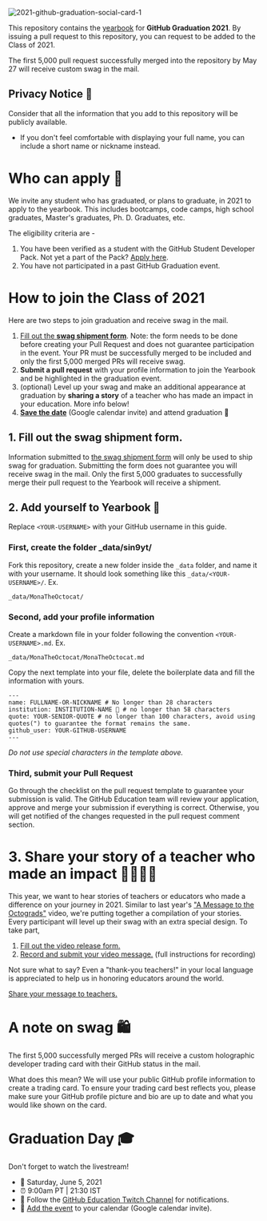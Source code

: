 ![2021-github-graduation-social-card-1](https://user-images.githubusercontent.com/6633808/117580730-3ed6e180-b0ae-11eb-86c9-2bd01c7aa8b6.png)


This repository contains the [yearbook](https://education.github.com/graduation/yearbook) for **GitHub Graduation 2021**. By issuing a pull request to this repository, you can request to be added to the Class of 2021. 

The first 5,000 pull request successfully merged into the repository by May 27 will receive custom swag in the mail. 


## Privacy Notice 👀
Consider that all the information that you add to this repository will be publicly available.

- If you don't feel comfortable with displaying your full name, you can include a short name or nickname instead.

# Who can apply 📝
We invite any student who has graduated, or plans to graduate, in 2021 to apply to the yearbook. This includes bootcamps, code camps, high school graduates, Master's graduates, Ph. D. Graduates, etc.

The eligibility criteria are -
1. You have been verified as a student with the GitHub Student Developer Pack. Not yet a part of the Pack? [Apply here](https://education.github.com/discount_requests/student_application?utm_source=2021-06-05-GitHubGraduation).
2. You have not participated in a past GitHub Graduation event.

# How to join the Class of 2021

Here are two steps to join graduation and receive swag in the mail. 
1. [Fill out the **swag shipment form**](https://airtable.com/shrM5IigBuRFaj33H). Note: the form needs to be done before creating your Pull Request and does not guarantee participation in the event. Your PR must be successfully merged to be included and only the first 5,000 merged PRs will receive swag.
2. **Submit a pull request** with your profile information to join the Yearbook and be highlighted in the graduation event.
3. (optional) Level up your swag and make an additional appearance at graduation by **sharing a story** of a teacher who has made an impact in your education. More info below!
4. [**Save the date**](http://www.google.com/calendar/event?action=TEMPLATE&dates=20210605T160000Z%2F20210605T180000Z&text=GitHub%20Graduation%202021%20%F0%9F%8E%93&location=twitch.tv%2Fgithubeducation&details=Join%20us%20on%20GitHub%20Campus%20TV%20to%20%22walk%20the%20stage%22%20and%20celebrate%20the%20accomplishments%20of%20this%20year%E2%80%99s%20graduating%20class%20with%20your%20fellow%20developers.%20) (Google calendar invite) and attend graduation 🥳

## 1. Fill out the swag shipment form.
Information submitted to [the swag shipment form](https://airtable.com/shrM5IigBuRFaj33H) will only be used to ship swag for graduation. Submitting the form does not guarantee you will receive swag in the mail. Only the first 5,000 graduates to successfully merge their pull request to the Yearbook will receive a shipment.

## 2. Add yourself to Yearbook 🏫

Replace `<YOUR-USERNAME>` with your GitHub username in this guide.

### First, create the folder _data/sin9yt/ 
Fork this repository, create a new folder inside the `_data` folder, and name it with your username. It should look something like this `_data/<YOUR-USERNAME>/`. Ex.

```
_data/MonaTheOctocat/
```
### Second, add your profile information
Create a markdown file in your folder following the convention `<YOUR-USERNAME>.md`. Ex.

```
_data/MonaTheOctocat/MonaTheOctocat.md
```
Copy the next template into your file, delete the boilerplate data and fill the information with yours.
```
---
name: FULLNAME-OR-NICKNAME # No longer than 28 characters
institution: INSTITUTION-NAME 🚩 # no longer than 58 characters
quote: YOUR-SENIOR-QUOTE # no longer than 100 characters, avoid using quotes(") to guarantee the format remains the same.
github_user: YOUR-GITHUB-USERNAME
---
```

_Do not use special characters in the template above._

### Third, submit your Pull Request

Go through the checklist on the pull request template to guarantee your submission is valid. The GitHub Education team will review your application, approve and merge your submission if everything is correct. Otherwise, you will get notified of the changes requested in the pull request comment section. 

# 3. Share your story of a teacher who made an impact 👩‍🏫👨‍🏫
This year, we want to hear stories of teachers or educators who made a difference on your journey in 2021. Similar to last year's ["A Message to the Octograds"](https://www.youtube.com/watch?v=w5HykygC43Y&t=7s) video, we're putting together a compilation of your stories. Every participant will level up their swag with an extra special design. To take part,

1. [Fill out the video release form.](https://www.docusign.net/Member/PowerFormSigning.aspx?PowerFormId=d460686d-c036-48b4-a69b-2095735affe8&env=na1&acct=8536c841-0a45-4d7f-836a-1d9cd83fec06&v=2)
2. [Record and submit your video message.](https://github.com/education/GitHubGraduation-2021/files/6448974/GitHub.Graduation.Teacher.Video.Project.pdf) (full instructions for recording)

Not sure what to say? Even a "thank-you teachers!" in your local language is appreciated to help us in honoring educators around the world.

[Share your message to teachers.](https://github.com/education/GitHubGraduation-2021/files/6448974/GitHub.Graduation.Teacher.Video.Project.pdf)

# A note on swag 🛍
The first 5,000 successfully merged PRs will receive a custom holographic developer trading card with their GitHub status in the mail. 

What does this mean? We will use your public GitHub profile information to create a trading card. To ensure your trading card best reflects you, please make sure your GitHub profile picture and bio are up to date and what you would like shown on the card.

# Graduation Day 🎓
Don't forget to watch the livestream! 

- 📆 Saturday, June 5, 2021
- ⏰ 9:00am PT | 21:30 IST
- 📍 Follow the [GitHub Education Twitch Channel](https://twitch.tv/githubeducation) for notifications.
- 📎 [Add the event](http://www.google.com/calendar/event?action=TEMPLATE&dates=20210605T160000Z%2F20210605T180000Z&text=GitHub%20Graduation%202021%20%F0%9F%8E%93&location=twitch.tv%2Fgithubeducation&details=Join%20us%20on%20GitHub%20Campus%20TV%20to%20%22walk%20the%20stage%22%20and%20celebrate%20the%20accomplishments%20of%20this%20year%E2%80%99s%20graduating%20class%20with%20your%20fellow%20developers.%20) to your calendar (Google calendar invite).
